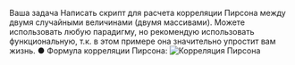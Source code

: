 Ваша задача
Написать скрипт для расчета корреляции Пирсона между
двумя случайными величинами (двумя массивами). Можете
использовать любую парадигму, но рекомендую использовать
функциональную, т.к. в этом примере она значительно
упростит вам жизнь.
● Формула корреляции Пирсона:
![Корреляция Пирсона](https://github.com/AnnaBinoid/Paradigms04-06/assets/119959206/2a3233e4-b5f2-4b78-9ddd-5868df9ba485)

